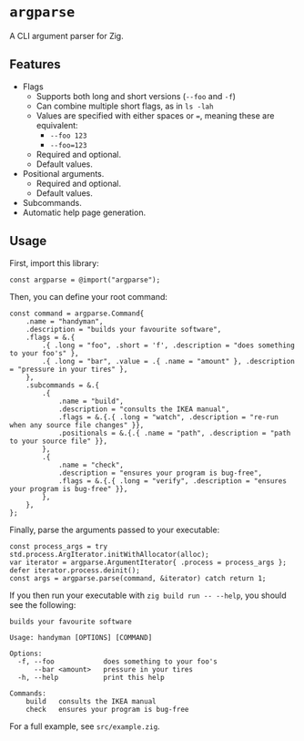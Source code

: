 
# `argparse`

A CLI argument parser for Zig.

## Features

- Flags
    - Supports both long and short versions (`--foo` and `-f`)
    - Can combine multiple short flags, as in `ls -lah`
    - Values are specified with either spaces or `=`, meaning these are equivalent:
        - `--foo 123`
        - `--foo=123`
    - Required and optional.
    - Default values.
- Positional arguments.
    - Required and optional.
    - Default values.
- Subcommands.
- Automatic help page generation.

## Usage

First, import this library:

```zig
const argparse = @import("argparse");
```

Then, you can define your root command:

```zig
const command = argparse.Command{
    .name = "handyman",
    .description = "builds your favourite software",
    .flags = &.{
        .{ .long = "foo", .short = 'f', .description = "does something to your foo's" },
        .{ .long = "bar", .value = .{ .name = "amount" }, .description = "pressure in your tires" },
    },
    .subcommands = &.{
        .{
            .name = "build",
            .description = "consults the IKEA manual",
            .flags = &.{.{ .long = "watch", .description = "re-run when any source file changes" }},
            .positionals = &.{.{ .name = "path", .description = "path to your source file" }},
        },
        .{
            .name = "check",
            .description = "ensures your program is bug-free",
            .flags = &.{.{ .long = "verify", .description = "ensures your program is bug-free" }},
        },
    },
};
```

Finally, parse the arguments passed to your executable:

```zig
const process_args = try std.process.ArgIterator.initWithAllocator(alloc);
var iterator = argparse.ArgumentIterator{ .process = process_args };
defer iterator.process.deinit();
const args = argparse.parse(command, &iterator) catch return 1;
```

If you then run your executable with `zig build run -- --help`, you should see the following:

```
builds your favourite software

Usage: handyman [OPTIONS] [COMMAND]

Options:
  -f, --foo            does something to your foo's
      --bar <amount>   pressure in your tires
  -h, --help           print this help

Commands:
    build   consults the IKEA manual
    check   ensures your program is bug-free
```

For a full example, see `src/example.zig`.
